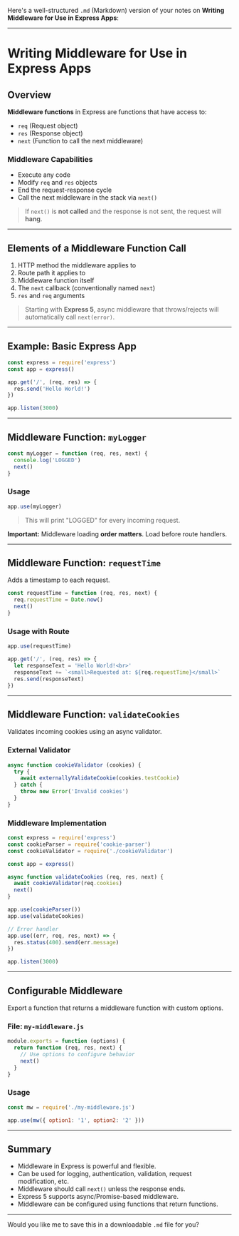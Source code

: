Here's a well-structured `.md` (Markdown) version of your notes on **Writing Middleware for Use in Express Apps**:

---

# Writing Middleware for Use in Express Apps

## Overview

**Middleware functions** in Express are functions that have access to:
- `req` (Request object)
- `res` (Response object)
- `next` (Function to call the next middleware)

### Middleware Capabilities
- Execute any code
- Modify `req` and `res` objects
- End the request-response cycle
- Call the next middleware in the stack via `next()`

> If `next()` is **not called** and the response is not sent, the request will **hang**.

---

## Elements of a Middleware Function Call
1. HTTP method the middleware applies to
2. Route path it applies to
3. Middleware function itself
4. The `next` callback (conventionally named `next`)
5. `res` and `req` arguments

> Starting with **Express 5**, async middleware that throws/rejects will automatically call `next(error)`.

---

## Example: Basic Express App

```js
const express = require('express')
const app = express()

app.get('/', (req, res) => {
  res.send('Hello World!')
})

app.listen(3000)
```

---

## Middleware Function: `myLogger`

```js
const myLogger = function (req, res, next) {
  console.log('LOGGED')
  next()
}
```

### Usage

```js
app.use(myLogger)
```

> This will print "LOGGED" for every incoming request.

**Important:** Middleware loading **order matters**. Load before route handlers.

---

## Middleware Function: `requestTime`

Adds a timestamp to each request.

```js
const requestTime = function (req, res, next) {
  req.requestTime = Date.now()
  next()
}
```

### Usage with Route

```js
app.use(requestTime)

app.get('/', (req, res) => {
  let responseText = 'Hello World!<br>'
  responseText += `<small>Requested at: ${req.requestTime}</small>`
  res.send(responseText)
})
```

---

## Middleware Function: `validateCookies`

Validates incoming cookies using an async validator.

### External Validator

```js
async function cookieValidator (cookies) {
  try {
    await externallyValidateCookie(cookies.testCookie)
  } catch {
    throw new Error('Invalid cookies')
  }
}
```

### Middleware Implementation

```js
const express = require('express')
const cookieParser = require('cookie-parser')
const cookieValidator = require('./cookieValidator')

const app = express()

async function validateCookies (req, res, next) {
  await cookieValidator(req.cookies)
  next()
}

app.use(cookieParser())
app.use(validateCookies)

// Error handler
app.use((err, req, res, next) => {
  res.status(400).send(err.message)
})

app.listen(3000)
```

---

## Configurable Middleware

Export a function that returns a middleware function with custom options.

### File: `my-middleware.js`

```js
module.exports = function (options) {
  return function (req, res, next) {
    // Use options to configure behavior
    next()
  }
}
```

### Usage

```js
const mw = require('./my-middleware.js')

app.use(mw({ option1: '1', option2: '2' }))
```

---

## Summary

- Middleware in Express is powerful and flexible.
- Can be used for logging, authentication, validation, request modification, etc.
- Middleware should call `next()` unless the response ends.
- Express 5 supports async/Promise-based middleware.
- Middleware can be configured using functions that return functions.

---

Would you like me to save this in a downloadable `.md` file for you?